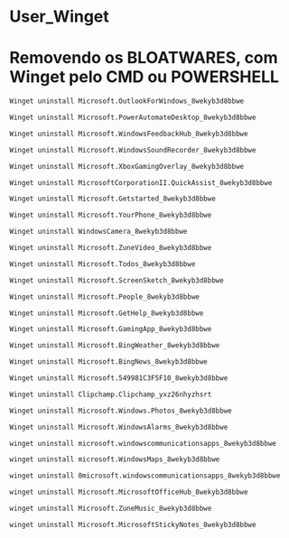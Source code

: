 # User_Winget

<h1>Removendo os BLOATWARES, com Winget pelo CMD ou POWERSHELL  </h1>

```bash
Winget uninstall Microsoft.OutlookForWindows_8wekyb3d8bbwe
```

```bash
Winget uninstall Microsoft.PowerAutomateDesktop_8wekyb3d8bbwe
```

```bash
Winget uninstall Microsoft.WindowsFeedbackHub_8wekyb3d8bbwe
```

```bash
Winget uninstall Microsoft.WindowsSoundRecorder_8wekyb3d8bbwe
```

```bash
Winget uninstall Microsoft.XboxGamingOverlay_8wekyb3d8bbwe
```

```bash
Winget uninstall MicrosoftCorporationII.QuickAssist_8wekyb3d8bbwe
```

```bash
Winget uninstall Microsoft.Getstarted_8wekyb3d8bbwe
```

```bash
Winget uninstall Microsoft.YourPhone_8wekyb3d8bbwe
```

```bash
Winget uninstall WindowsCamera_8wekyb3d8bbwe
```

```bash
Winget uninstall Microsoft.ZuneVideo_8wekyb3d8bbwe
```

```bash
Winget uninstall Microsoft.Todos_8wekyb3d8bbwe
```

```bash
Winget uninstall Microsoft.ScreenSketch_8wekyb3d8bbwe
```

```bash
Winget uninstall Microsoft.People_8wekyb3d8bbwe
```

```bash
Winget uninstall Microsoft.GetHelp_8wekyb3d8bbwe
```

```bash
Winget uninstall Microsoft.GamingApp_8wekyb3d8bbwe
```

```bash
Winget uninstall Microsoft.BingWeather_8wekyb3d8bbwe
```

```bash
Winget uninstall Microsoft.BingNews_8wekyb3d8bbwe
```

```bash
Winget uninstall Microsoft.549981C3F5F10_8wekyb3d8bbwe
```

```bash
Winget uninstall Clipchamp.Clipchamp_yxz26nhyzhsrt
```

```bash
Winget uninstall Microsoft.Windows.Photos_8wekyb3d8bbwe
```

```bash
Winget uninstall Microsoft.WindowsAlarms_8wekyb3d8bbwe
```

```bash
winget uninstall microsoft.windowscommunicationsapps_8wekyb3d8bbwe
```

```bash
winget uninstall microsoft.WindowsMaps_8wekyb3d8bbwe
```

```bash
winget uninstall 0microsoft.windowscommunicationsapps_8wekyb3d8bbwe
```

```bash
winget uninstall Microsoft.MicrosoftOfficeHub_8wekyb3d8bbwe
```

```bash
winget uninstall Microsoft.ZuneMusic_8wekyb3d8bbwe
```

```bash
winget uninstall Microsoft.MicrosoftStickyNotes_8wekyb3d8bbwe
```
